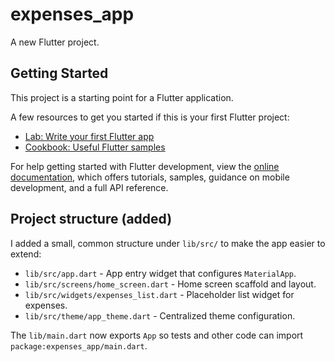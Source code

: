# expenses_app

A new Flutter project.

## Getting Started

This project is a starting point for a Flutter application.

A few resources to get you started if this is your first Flutter project:

- [Lab: Write your first Flutter app](https://docs.flutter.dev/get-started/codelab)
- [Cookbook: Useful Flutter samples](https://docs.flutter.dev/cookbook)

For help getting started with Flutter development, view the
[online documentation](https://docs.flutter.dev/), which offers tutorials,
samples, guidance on mobile development, and a full API reference.

## Project structure (added)

I added a small, common structure under `lib/src/` to make the app easier to extend:

- `lib/src/app.dart` - App entry widget that configures `MaterialApp`.
- `lib/src/screens/home_screen.dart` - Home screen scaffold and layout.
- `lib/src/widgets/expenses_list.dart` - Placeholder list widget for expenses.
- `lib/src/theme/app_theme.dart` - Centralized theme configuration.

The `lib/main.dart` now exports `App` so tests and other code can import `package:expenses_app/main.dart`.

